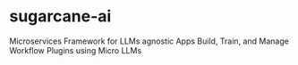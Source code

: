 # sugarcane-ai
Microservices Framework for LLMs agnostic Apps Build, Train, and Manage Workflow Plugins using Micro LLMs
